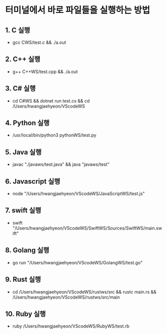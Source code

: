# 터미널에서 바로 파일들을 실행하는 방법

## 1. C 실행

* gcc CWS/test.c && ./a.out

## 2. C++ 실행

* g++ C++WS/test.cpp && ./a.out

## 3. C# 실행

* cd C#WS && dotnet run test.cs && cd /Users/hwangjaehyeon/VScodeWS

## 4. Python 실행

* /usr/local/bin/python3 pythonWS/test.py

## 5. Java 실행

* javac "./javaws/test.java" && java "javaws/test"

## 6. Javascript 실행

* node "/Users/hwangjaehyeon/VScodeWS/JavaScriptWS/test.js"

## 7. swift 실행

* swift "/Users/hwangjaehyeon/VScodeWS/SwiftWS/Sources/SwiftWS/main.swift"

## 8. Golang 실행

* go run "/Users/hwangjaehyeon/VScodeWS/GolangWS/test.go"

## 9. Rust 실행

* cd /Users/hwangjaehyeon/VScodeWS/rustws/src && rustc main.rs && /Users/hwangjaehyeon/VScodeWS/rustws/src/main

## 10. Ruby 실행

* ruby /Users/hwangjaehyeon/VScodeWS/RubyWS/test.rb
